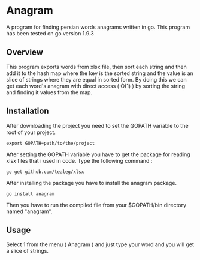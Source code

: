 # Anagram
A program for finding persian words anagrams written in go. This program has been tested on go version 1.9.3

## Overview
This program exports words from xlsx file, then sort each string and then add it to the hash map where the key is the sorted string and the value is an slice of strings where they are equal in sorted form. By doing this we can get each word's anagram with direct access ( O(1) ) by sorting the string and finding it values from the map.

## Installation
After downloading the project you need to set the GOPATH variable to the root of your project.

```export GOPATH=path/to/the/project```

After setting the GOPATH variable you have to get the package for reading xlsx files that i used in code. Type the following command : 

```go get github.com/tealeg/xlsx```

After installing the package you have to install the anagram package.

```go install anagram```

Then you have to run the compiled file from your $GOPATH/bin directory named "anagram".

## Usage
Select 1 from the menu ( Anagram ) and just type your word and you will get a slice of strings. 
